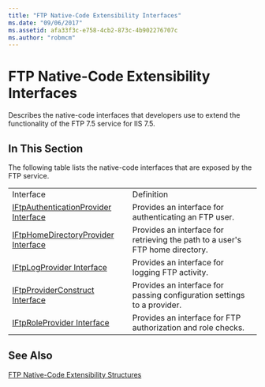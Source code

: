 ```yaml
---
title: "FTP Native-Code Extensibility Interfaces"
ms.date: "09/06/2017"
ms.assetid: afa33f3c-e758-4cb2-873c-4b902276707c
ms.author: "robmcm"
---
```

# FTP Native-Code Extensibility Interfaces
Describes the native-code interfaces that developers use to extend the functionality of the FTP 7.5 service for IIS 7.5.  
  
## In This Section  
 The following table lists the native-code interfaces that are exposed by the FTP service.  
  
|||  
|-|-|  
|Interface|Definition|  
|[IFtpAuthenticationProvider Interface](../../ftp-extensibility-reference\native-code-api-reference\iftpauthenticationprovider-interface-native.md)|Provides an interface for authenticating an FTP user.|  
|[IFtpHomeDirectoryProvider Interface](../../ftp-extensibility-reference\native-code-api-reference\iftphomedirectoryprovider-interface-native.md)|Provides an interface for retrieving the path to a user's FTP home directory.|  
|[IFtpLogProvider Interface](../../ftp-extensibility-reference\native-code-api-reference\iftplogprovider-interface-native.md)|Provides an interface for logging FTP activity.|  
|[IFtpProviderConstruct Interface](../../ftp-extensibility-reference\native-code-api-reference\iftpproviderconstruct-interface.md)|Provides an interface for passing configuration settings to a provider.|  
|[IFtpRoleProvider Interface](../../ftp-extensibility-reference\native-code-api-reference\iftproleprovider-interface-native.md)|Provides an interface for FTP authorization and role checks.|  
  
## See Also  
 [FTP Native-Code Extensibility Structures](../../ftp-extensibility-reference\native-code-api-reference\ftp-native-code-extensibility-structures.md)